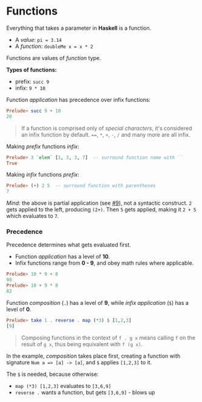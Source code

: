# Functions

Everything that takes a parameter in **Haskell** is a function.

* A *value*: `pi = 3.14`
* A *function*: `doubleMe x = x * 2`

Functions are values of *function* type.

**Types of functions:**

* prefix: `succ 9`
* infix: `9 * 10`

Function *application* has precedence over infix functions:

```Haskell
Prelude> succ 9 + 10
20
```

> If a function is comprised only of *special characters*, it's considered an infix function by default. `==`, `*`, `+`, `-`, `/` and many more are all infix.

Making *prefix* functions *infix*:

```Haskell
Prelude> 3 `elem` [1, 3, 3, 7]  -- surround function name with ``
True
```

Making *infix* functions *prefix*:

```Haskell
Prelude> (+) 2 5  -- surround function with parentheses
7
```

*Mind:* the above is partial application (see [#9](./09currying.md)), not a syntactic construct. `2` gets applied to the left, producing `(2+)`. Then `5` gets applied, making it `2 + 5` which evaluates to `7`.

### Precedence

Precedence determines what gets evaluated first.

* Function *application* has a level of **10**.
* Infix functions range from **0 - 9**, and obey math rules where applicable.

```Haskell
Prelude> 10 * 9 + 8
98
Prelude> 10 + 9 * 8
82
```

Function *composition* (`.`) has a level of **9**, while *infix application* (`$`) has a level of **0**.

```Haskell
Prelude> take 1 . reverse . map (*3) $ [1,2,3]
[9]
```

> Composing functions in the context of `f . g x` means calling `f` on the result of `g x`, thus being equivalent with `f (g x)`.

In the example, *composition* takes place first, creating a function with signature `Num a => [a] -> [a]`, and `$` applies `[1,2,3]` to it.

The `$` is needed, because otherwise:

* `map (*3) [1,2,3]` evaluates to `[3,6,9]`
* `reverse .` wants a function, but gets `[3,6,9]` - blows up
